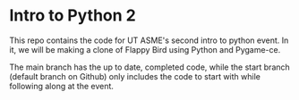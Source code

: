 # Intro to Python 2

This repo contains the code for UT ASME's second intro to python event.
In it, we will be making a clone of Flappy Bird using Python and Pygame-ce.

The main branch has the up to date, completed code, while the start branch
(default branch on Github) only includes the code to start with while following
along at the event.
